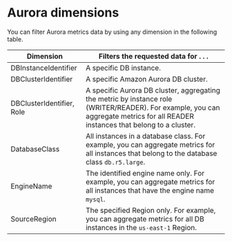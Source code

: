 # Aurora dimensions<a name="dimensions"></a>

You can filter Aurora metrics data by using any dimension in the following table\.


|  Dimension  |  Filters the requested data for \. \. \.  | 
| --- | --- | 
|  DBInstanceIdentifier  |  A specific DB instance\.  | 
|  DBClusterIdentifier  |  A specific Amazon Aurora DB cluster\.  | 
|  DBClusterIdentifier, Role  |  A specific Aurora DB cluster, aggregating the metric by instance role \(WRITER/READER\)\. For example, you can aggregate metrics for all READER instances that belong to a cluster\.  | 
|  DatabaseClass  |  All instances in a database class\. For example, you can aggregate metrics for all instances that belong to the database class `db.r5.large`\.  | 
|  EngineName  |  The identified engine name only\. For example, you can aggregate metrics for all instances that have the engine name `mysql`\.  | 
|  SourceRegion  |  The specified Region only\. For example, you can aggregate metrics for all DB instances in the `us-east-1` Region\.  | 